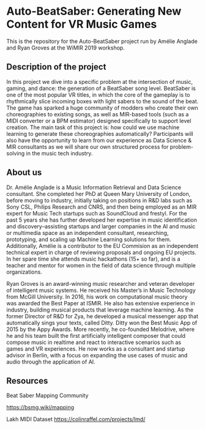 # Auto-BeatSaber: Generating New Content for VR Music Games
This is the repository for the Auto-BeatSaber project run by Amélie Anglade and Ryan Groves at the WiMIR 2019 workshop.

## Description of the project
In this project we dive into a specific problem at the intersection of music, gaming, and dance: the generation of a BeatSaber song level. BeatSaber is one of the most popular VR titles, in which the core of the gameplay is to rhythmically slice incoming boxes with light sabers to the sound of the beat. The game has sparked a huge community of modders who create their own choreographies to existing songs, as well as MIR-based tools (such as a MIDI converter or a BPM estimator) designed specifically to support level creation. The main task of this project is: how could we use machine learning to generate these choreographies automatically? Participants will also have the opportunity to learn from our experience as Data Science & MIR consultants as we will share our own structured process for problem-solving in the music tech industry.

## About us
Dr. Amélie Anglade is a Music Information Retrieval and Data Science consultant. She completed her PhD at Queen Mary University of London, before moving to industry, initially taking on positions in R&D labs such as Sony CSL, Philips Research and CNRS, and then being employed as an MIR expert for Music Tech startups such as SoundCloud and frestyl. For the past 5 years she has further developed her expertise in music identification and discovery–assisting startups and larger companies in the AI and music or multimedia space as an independent consultant, researching, prototyping, and scaling up Machine Learning solutions for them. Additionally, Amélie is a contributor to the EU Commision as an independent technical expert in charge of reviewing proposals and ongoing EU projects. In her spare time she attends music hackathons (15+ so far), and is a teacher and mentor for women in the field of data science through multiple organizations.

Ryan Groves is an award-winning music researcher and veteran developer of intelligent music systems. He received his Master’s in Music Technology from McGill University. In 2016, his work on computational music theory was awarded the Best Paper at ISMIR. He also has extensive experience in industry, building musical products that leverage machine learning. As the former Director of R&D for Zya, he developed a musical messenger app that automatically sings your texts, called Ditty. Ditty won the Best Music App of 2015 by the Appy Awards. More recently, he co-founded Melodrive, where he and his team built the first artificially intelligent composer that could compose music in realtime and react to interactive scenarios such as games and VR experiences. He now works as a consultant and startup advisor in Berlin, with a focus on expanding the use cases of music and audio through the application of AI.

## Resources

Beat Saber Mapping Community

https://bsmg.wiki/mapping

Lakh MIDI Dataset
https://colinraffel.com/projects/lmd/



